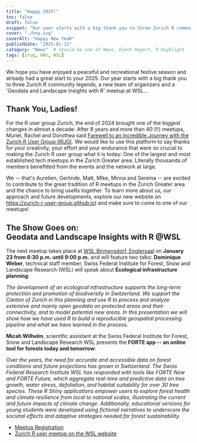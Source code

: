 ```yaml
---
title: "Happy 2025!"
toc: false
draft: false
snippet: "Our year starts with a big thank you to three Zurich R community legends, a new team of organizers and a 'Geodata and Landscape Insights with R' meetup at WSL..."
cover: "./hny.svg"
coverAlt: "Happy New YeaR"
publishDate: "2025-01-11"
category: "News"  # should be one of News, Event Report, R Highlight
tags: [zrug, HNY, WSL]
---
```


We hope you have enjoyed a peaceful and recreational festive season and already had a great start to your 2025. Our year starts with a big thank you to three Zurich R community legends, a new team of organizers and a 'Geodata and Landscape Insights with R' meetup at WSL...

## Thank You, Ladies!

For the R user group Zurich, the end of 2024 brought one of the biggest changes in almost a decade: 
After 8 years and more than 40 (!!) meetups, Muriel, Rachel and Dorothea said <a href="">Farewell to an Incredible Journey with the Zurich R User Group (RUG)</a>. We would like to use this platform to say thanks for your creativity, your effort and your endurance that were so crucial to making the Zurich R user group what it is today:
One of the largest and most established tech meetups in the Zurich Greater area. 
Literally thousands of members benefitted from the events and the network at large. 

We -- that's Aurelien, Gerlinde, Matt, Mike, Minna and Sereina -- are excited to contribute to the great tradition of R meetups in the Zurich Greater area and the chance to bring useRs together. To learn more about us, our approach and future developments, explore our new website on 
https://zurich-r-user-group.github.io) and make sure to come to one of our meetups! 


## The Show Goes on:<br>Geodata and Landscape Insights with R @WSL

The next meetup takes place at [WSL Birmensdorf, Englersaal](https://maps.app.goo.gl/PqgzKBW4uPqeC7zT6) on 
**January 23 from 6:30 p.m. until 9:00 p.m.** and will feature two talks: **Dominique Weber**, technical staff member, Swiss Federal Institute for Forest, Snow and Landscape Research (WSL) will speak about **Ecological infrastructure planning**:

*The development of an ecological infrastructure supports the long-term protection and promotion of biodiversity in Switzerland. We support the Canton of Zurich in this planning and use R to process and analyze extensive and mainly open geodata on protected areas and their connectivity, and to model potential new areas. In this presentation we will show how we have used R to build a reproducible geospatial processing pipeline and what we have learned in the process.*

**Micah Wilhelm**, scientific assistant at the Swiss Federal Institute for Forest, Snow and Landscape Research WSL presents the **FORTE app -- an online tool for forests today and tomorrow**:

*Over the years, the need for accurate and accessible data on forest conditions and future projections has grown in Switzerland. The Swiss Federal Research Institute WSL has responded with tools like FORTE Now and FORTE Future, which aggregate real-time and predictive data on tree growth, water stress, defoliation, and habitat suitability for over 30 tree species. These R Shiny applications empower users to explore forest health and climate resilience from local to national scales, illustrating the current and future impacts of climate change. Additionally, educational versions for young students were developed using fictional narratives to underscore the societal effects and adaptive strategies needed for forest sustainability.*


- [Meetup Registration](https://www.meetup.com/zurich-r-user-group/events/304647040/?eventOrigin=group_upcoming_events)
- [Zurich R user meetup on the WSL website](https://www.wsl.ch/de/veranstaltungen-und-kurse/zurich-r-user-group-meetup/)
